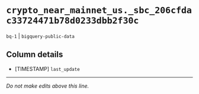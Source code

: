 # `crypto_near_mainnet_us._sbc_206cfdac33724471b78d0233dbb2f30c`
`bq-1` | `bigquery-public-data`

## Column details
* [TIMESTAMP] `last_update`

-------------------------------------------------------------------------------
*Do not make edits above this line.*
